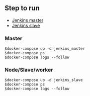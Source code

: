 ## Step to run
* [Jenkins master](https://hub.docker.com/r/jenkins/jenkins)
* [Jenkins slave](https://hub.docker.com/r/jenkins/inbound-agent/)
### Master
```
$docker-compose up -d jenkins_master
$docker-compose ps
$docker-compose logs --follow
```

### Node/Slave/worker
```
$docker-compose up -d jenkins_slave
$docker-compose ps
$docker-compose logs --follow
```
